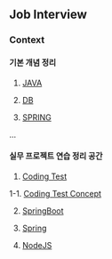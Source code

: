 ## Job Interview

### Context

#### 기본 개념 정리

1. [JAVA](https://github.com/jasper-oh/JobInterview/tree/master/Java)

2. [DB](https://github.com/jasper-oh/JobInterview/tree/master/DB)

3. [SPRING](https://github.com/jasper-oh/JobInterview/tree/master/Spring)

...

#### 실무 프로젝트 연습 정리 공간

1. [Coding Test](https://github.com/TheAlgoExperts/TheAlgorithms)

1-1. [Coding Test Concept](https://github.com/TheAlgoExperts/Algorithms-Crash-101)

2. [SpringBoot](https://github.com/Web-Buddies/Jasper-Web-WorkSpace/tree/master/SpringBoot)

3. [Spring](https://github.com/Web-Buddies/Jasper-Web-WorkSpace/tree/master/SpringMVC)

4. [NodeJS](https://github.com/Web-Buddies/Jasper-Web-WorkSpace/tree/master/NodeJS)
